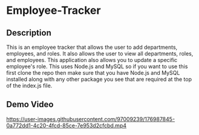 # Employee-Tracker

## Description

This is an employee tracker that allows the user to add departments, employees, and roles. It also allows the user to view all departments, roles, and employees. This application also allows you to update a specific employee's role.  This uses Node.js and MySQL so if you want to use this first clone the repo then make sure that you have Node.js and MySQL installed along with any other package you see that are required at the top of the index.js file.

## Demo Video

https://user-images.githubusercontent.com/97009239/176987845-0a772dd1-4c20-4fcd-85ce-7e953d2cfcbd.mp4

